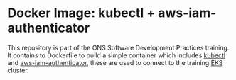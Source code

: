 # Docker Image: kubectl + aws-iam-authenticator

This repository is part of the ONS Software Development Practices training. It
contains to Dockerfile to build a simple container which includes
[kubectl](https://kubernetes.io/docs/reference/kubectl/overview/) and
[aws-iam-authenticator](https://docs.aws.amazon.com/eks/latest/userguide/install-aws-iam-authenticator.html),
these are used to connect to the training [EKS](https://aws.amazon.com/eks/) cluster.
